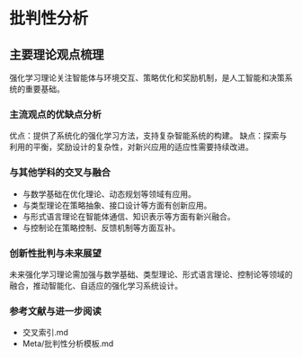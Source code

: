 # 批判性分析

## 主要理论观点梳理

强化学习理论关注智能体与环境交互、策略优化和奖励机制，是人工智能和决策系统的重要基础。

### 主流观点的优缺点分析

优点：提供了系统化的强化学习方法，支持复杂智能系统的构建。
缺点：探索与利用的平衡，奖励设计的复杂性，对新兴应用的适应性需要持续改进。

### 与其他学科的交叉与融合

- 与数学基础在优化理论、动态规划等领域有应用。
- 与类型理论在策略抽象、接口设计等方面有创新应用。
- 与形式语言理论在智能体通信、知识表示等方面有新兴融合。
- 与控制论在策略控制、反馈机制等方面互补。

### 创新性批判与未来展望

未来强化学习理论需加强与数学基础、类型理论、形式语言理论、控制论等领域的融合，推动智能化、自适应的强化学习系统设计。

### 参考文献与进一步阅读

- 交叉索引.md
- Meta/批判性分析模板.md
